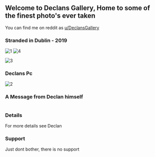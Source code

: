 ## Welcome to Declans Gallery, Home to some of the finest photo's ever taken

You can find me on reddit as [u/DeclansGallery](https://www.reddit.com/user/DeclansGallery/)

### Stranded in Dublin - 2019

![1](https://a.thumbs.redditmedia.com/e8EyVnmT0A2CV2flXaY0b7UnCAWRSm8z4X5UAjI4t-0.jpg) 
![4](https://b.thumbs.redditmedia.com/LrE5JGcFyY2PovwXrNy30plnQkIBaue0xuOE0ycNSbs.jpg)

![3](https://b.thumbs.redditmedia.com/uPGroL7qJwFVjmmWWprxmNPjImggxT0mZzYzr9naJ4k.jpg)

### Declans Pc 

![2](https://b.thumbs.redditmedia.com/lM9xYmwbyXxx0MfLCRBYRfj4_nJP7KY4BVXkMqJzZhU.jpg) 

### A Message from Declan himself


```markdown

```
### Details

For more details see Declan 


### Support

Just dont bother, there is no support
